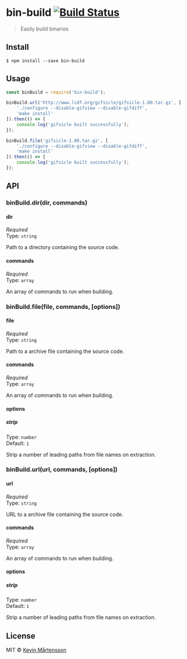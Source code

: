 # bin-build [![Build Status](https://travis-ci.org/kevva/bin-build.svg?branch=master)](https://travis-ci.org/kevva/bin-build)

> Easily build binaries


## Install

```
$ npm install --save bin-build
```


## Usage

```js
const binBuild = require('bin-build');

binBuild.url('http://www.lcdf.org/gifsicle/gifsicle-1.80.tar.gz', [
	'./configure --disable-gifview --disable-gifdiff',
	'make install'
]).then(() => {
	console.log('gifsicle built successfully');
});

binBuild.file('gifsicle-1.80.tar.gz', [
	'./configure --disable-gifview --disable-gifdiff',
	'make install'
]).then(() => {
	console.log('gifsicle built successfully');
});
```


## API

### binBuild.dir(dir, commands)

#### dir

*Required*<br>
Type: `string`

Path to a directory containing the source code.

#### commands

*Required*<br>
Type: `array`

An array of commands to run when building.

### binBuild.file(file, commands, [options])

#### file

*Required*<br>
Type: `string`

Path to a archive file containing the source code.

#### commands

*Required*<br>
Type: `array`

An array of commands to run when building.

#### options

##### strip

Type: `number`<br>
Default: `1`

Strip a number of leading paths from file names on extraction.

### binBuild.url(url, commands, [options])

#### url

*Required*<br>
Type: `string`

URL to a archive file containing the source code.

#### commands

*Required*<br>
Type: `array`

An array of commands to run when building.

#### options

##### strip

Type: `number`<br>
Default: `1`

Strip a number of leading paths from file names on extraction.


## License

MIT © [Kevin Mårtensson](https://github.com/kevva)
